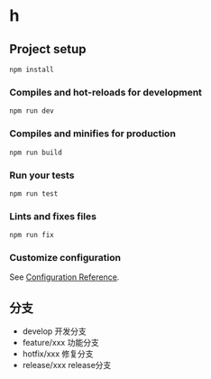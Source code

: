 # h

## Project setup
```
npm install
```

### Compiles and hot-reloads for development
```
npm run dev
```

### Compiles and minifies for production
```
npm run build
```

### Run your tests
```
npm run test
```

### Lints and fixes files
```
npm run fix
```

### Customize configuration
See [Configuration Reference](https://cli.vuejs.org/config/).


## 分支

- develop       开发分支
- feature/xxx   功能分支
- hotfix/xxx    修复分支
- release/xxx   release分支

